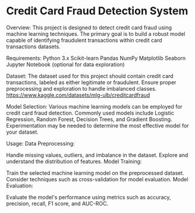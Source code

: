 # Credit Card Fraud Detection System

Overview:
This project is designed to detect credit card fraud using machine learning techniques. The primary goal is to build a robust model capable of identifying fraudulent transactions within credit card transactions datasets.

Requirements:
Python 3.x
Scikit-learn
Pandas
NumPy
Matplotlib
Seaborn
Jupyter Notebook (optional for data exploration)

Dataset:
The dataset used for this project should contain credit card transactions, labeled as either legitimate or fraudulent. Ensure proper preprocessing and exploration to handle imbalanced classes.
https://www.kaggle.com/datasets/mlg-ulb/creditcardfraud

Model Selection:
Various machine learning models can be employed for credit card fraud detection. Commonly used models include Logistic Regression, Random Forest, Decision Trees, and Gradient Boosting. Experimentation may be needed to determine the most effective model for your dataset.

Usage:
Data Preprocessing:

Handle missing values, outliers, and imbalance in the dataset.
Explore and understand the distribution of features.
Model Training:

Train the selected machine learning model on the preprocessed dataset.
Consider techniques such as cross-validation for model evaluation.
Model Evaluation:

Evaluate the model's performance using metrics such as accuracy, precision, recall, F1 score, and AUC-ROC.
